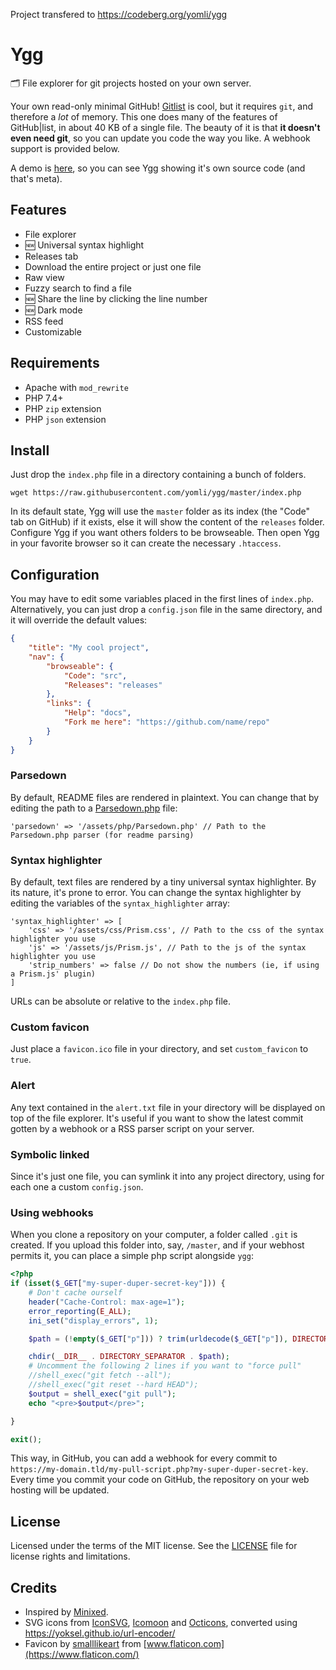 Project transfered to https://codeberg.org/yomli/ygg

# Ygg
🗂️  File explorer for git projects hosted on your own server.

Your own read-only minimal GitHub! [Gitlist](https://gitlist.org/) is cool, but it requires `git`, and therefore a *lot* of memory. This one does many of the features of GitHub|list, in about 40 KB of a single file. The beauty of it is that **it doesn't even need git**, so you can update you code the way you like. A webhook support is provided below.

A demo is [here](https://dev.yom.li/projects/ygg), so you can see Ygg showing it's own source code (and that's meta).

## Features

- File explorer
- 🆕 Universal syntax highlight
- Releases tab
- Download the entire project or just one file
- Raw view
- Fuzzy search to find a file
- 🆕 Share the line by clicking the line number
- 🆕 Dark mode
- RSS feed
- Customizable

## Requirements

- Apache with `mod_rewrite`
- PHP 7.4+
- PHP `zip` extension
- PHP `json` extension

## Install

Just drop the `index.php` file in a directory containing a bunch of folders.

```
wget https://raw.githubusercontent.com/yomli/ygg/master/index.php
```

In its default state, Ygg will use the `master` folder as its index (the "Code" tab on GitHub) if it exists, else it will show the content of the `releases` folder. Configure Ygg if you want others folders to be browseable. Then open Ygg in your favorite browser so it can create the necessary `.htaccess`.

## Configuration

You may have to edit some variables placed in the first lines of `index.php`. Alternatively, you can just drop a `config.json` file in the same directory, and it will override the default values:

```json
{
	"title": "My cool project",
	"nav": {
		"browseable": {
			"Code": "src",
			"Releases": "releases"
		},
		"links": {
			"Help": "docs",
			"Fork me here": "https://github.com/name/repo"
		}
	}
}
```

### Parsedown

By default, README files are rendered in plaintext. You can change that by editing the path to a [Parsedown.php](https://parsedown.org/) file:

```
'parsedown' => '/assets/php/Parsedown.php' // Path to the Parsedown.php parser (for readme parsing)
```

### Syntax highlighter

By default, text files are rendered by a tiny universal syntax highlighter. By its nature, it's prone to error. You can change the syntax highlighter by editing the variables of the `syntax_highlighter` array:
```
'syntax_highlighter' => [
	'css' => '/assets/css/Prism.css', // Path to the css of the syntax highlighter you use
	'js' => '/assets/js/Prism.js', // Path to the js of the syntax highlighter you use
	'strip_numbers' => false // Do not show the numbers (ie, if using a Prism.js' plugin)
]
```
URLs can be absolute or relative to the `index.php` file.

### Custom favicon

Just place a `favicon.ico` file in your directory, and set `custom_favicon` to `true`.

### Alert

Any text contained in the `alert.txt` file in your directory will be displayed on top of the file explorer. It's useful if you want to show the latest commit gotten by a webhook or a RSS parser script on your server.

### Symbolic linked

Since it's just one file, you can symlink it into any project directory, using for each one a custom `config.json`.

### Using webhooks

When you clone a repository on your computer, a folder called `.git` is created. If you upload this folder into, say, `/master`, and if your webhost permits it, you can place a simple php script alongside `ygg`:

```php
<?php
if (isset($_GET["my-super-duper-secret-key"])) {
	# Don't cache ourself
	header("Cache-Control: max-age=1");
	error_reporting(E_ALL);
	ini_set("display_errors", 1);

	$path = (!empty($_GET["p"])) ? trim(urldecode($_GET["p"]), DIRECTORY_SEPARATOR) : "master";

	chdir(__DIR__ . DIRECTORY_SEPARATOR . $path);
	# Uncomment the following 2 lines if you want to "force pull"
	//shell_exec("git fetch --all");
	//shell_exec("git reset --hard HEAD");
	$output = shell_exec("git pull");
	echo "<pre>$output</pre>";

}

exit();
```
This way, in GitHub, you can add a webhook for every commit to `https://my-domain.tld/my-pull-script.php?my-super-duper-secret-key`. Every time you commit your code on GitHub, the repository on your web hosting will be updated.

## License

Licensed under the terms of the MIT license. See the [LICENSE](LICENSE) file for license rights and limitations.

## Credits

- Inspired by [Minixed](https://github.com/lorenzos/Minixed).
- SVG icons from [IconSVG](https://iconsvg.xyz/), [Icomoon](https://icomoon.io/) and [Octicons](https://octicons.github.com/), converted using https://yoksel.github.io/url-encoder/
- Favicon by [smalllikeart](https://www.flaticon.com/authors/smalllikeart) from [www.flaticon.com](https://www.flaticon.com/)
